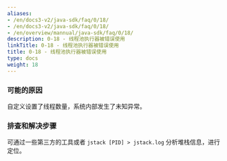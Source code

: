 ```yaml
---
aliases:
- /en/docs3-v2/java-sdk/faq/0/18/
- /en/docs3-v2/java-sdk/faq/0/18/
- /en/overview/mannual/java-sdk/faq/0/18/
description: 0-18 - 线程池执行器被错误使用
linkTitle: 0-18 - 线程池执行器被错误使用
title: 0-18 - 线程池执行器被错误使用
type: docs
weight: 18
---
```








### 可能的原因

自定义设置了线程数量，系统内部发生了未知异常。

### 排查和解决步骤

可通过一些第三方的工具或者 `jstack [PID] > jstack.log` 分析堆栈信息，进行定位。
